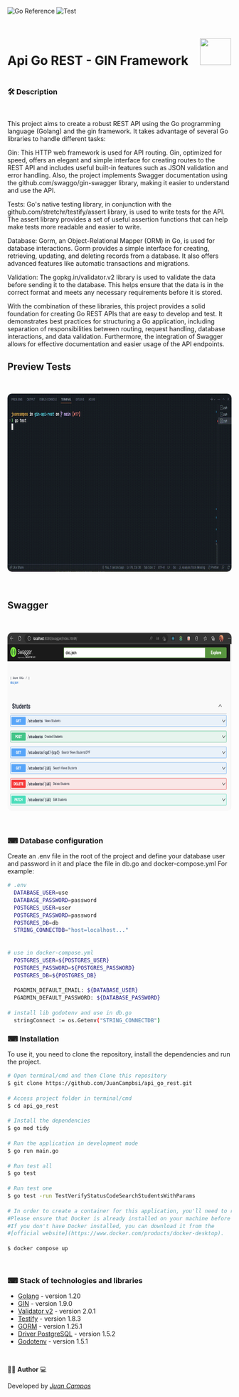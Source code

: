![Go Reference](https://pkg.go.dev/badge/github.com/go-telegram-bot-api/telegram-bot-api/v5.svg)
![Test](https://github.com/go-telegram-bot-api/telegram-bot-api/actions/workflows/test.yml/badge.svg)
<div style="width:100%; display: flex; align-items: center;">
  <h1>Api Go REST - GIN Framework
   <img src="https://cdn.jsdelivr.net/gh/devicons/devicon/icons/go/go-original-wordmark.svg" height="60" width="70" style="margin-bottom: -15px; z-index: -10; margin-left: 1.25rem"/>
  </h1> 
</div>


### 🛠  Description   

</br>

This project aims to create a robust REST API using the Go programming language (Golang) and the gin framework. It takes advantage of several Go libraries to handle different tasks:

Gin: This HTTP web framework is used for API routing. Gin, optimized for speed, offers an elegant and simple interface for creating routes to the REST API and includes useful built-in features such as JSON validation and error handling. Also, the project implements Swagger documentation using the github.com/swaggo/gin-swagger library, making it easier to understand and use the API.

Tests: Go's native testing library, in conjunction with the github.com/stretchr/testify/assert library, is used to write tests for the API. The assert library provides a set of useful assertion functions that can help make tests more readable and easier to write.

Database: Gorm, an Object-Relational Mapper (ORM) in Go, is used for database interactions. Gorm provides a simple interface for creating, retrieving, updating, and deleting records from a database. It also offers advanced features like automatic transactions and migrations.

Validation: The gopkg.in/validator.v2 library is used to validate the data before sending it to the database. This helps ensure that the data is in the correct format and meets any necessary requirements before it is stored.

With the combination of these libraries, this project provides a solid foundation for creating Go REST APIs that are easy to develop and test. It demonstrates best practices for structuring a Go application, including separation of responsibilities between routing, request handling, database interactions, and data validation. Furthermore, the integration of Swagger allows for effective documentation and easier usage of the API endpoints.


## Preview Tests

</br>

<p align="center">
  <kbd>
 <img width="800" style="border-radius: 10px" height="400" src="https://github.com/JuanCampbsi/Preview_README/blob/0be0214da84b4c28d01b289b29b13a021a767e62/assets/api_gin.gif" alt="Intro"> 
  </kbd>
  </br>
</p>

</br>

## Swagger

</br>

<p align="center">
  <kbd>
 <img width="800" style="border-radius: 10px" height="400" src="https://github.com/JuanCampbsi/Preview_README/blob/6b278c4f541c74d3940769df7d4c2b8282b009f8/assets/swagger.png" alt="Intro"> 
  </kbd>
  </br>
</p>

</br>

### ⌨ Database configuration
Create an .env file in the root of the project and define your database user and password in it and place the file in db.go and docker-compose.yml
For example:

```bash
# .env
  DATABASE_USER=use
  DATABASE_PASSWORD=password
  POSTGRES_USER=user
  POSTGRES_PASSWORD=password
  POSTGRES_DB=db
  STRING_CONNECTDB="host=localhost..."
 

# use in docker-compose.yml 
  POSTGRES_USER=${POSTGRES_USER}
  POSTGRES_PASSWORD=${POSTGRES_PASSWORD}
  POSTGRES_DB=${POSTGRES_DB} 

  PGADMIN_DEFAULT_EMAIL: ${DATABASE_USER}
  PGADMIN_DEFAULT_PASSWORD: ${DATABASE_PASSWORD}   

# install lib godotenv and use in db.go
  stringConnect := os.Getenv("STRING_CONNECTDB")
```

### ⌨ Installation
To use it, you need to clone the repository, install the dependencies and run the project.

```bash
# Open terminal/cmd and then Clone this repository
$ git clone https://github.com/JuanCampbsi/api_go_rest.git

# Access project folder in terminal/cmd
$ cd api_go_rest

# Install the dependencies
$ go mod tidy

# Run the application in development mode
$ go run main.go

# Run test all 
$ go test    

# Run test one
$ go test -run TestVerifyStatusCodeSearchStudentsWithParams   

# In order to create a container for this application, you'll need to run Docker command. 
#Please ensure that Docker is already installed on your machine before proceeding. 
#If you don't have Docker installed, you can download it from the 
#[official website](https://www.docker.com/products/docker-desktop).

$ docker compose up                                 

```

</br>	

### ⌨ Stack of technologies and libraries

-   [Golang](https://go.dev/doc/) - version 1.20
-   [GIN](https://github.com/gin-gonic/gin) - version 1.9.0
-   [Validator v2](https://gopkg.in/validator.v2) - version 2.0.1
-   [Testify](https://github.com/stretchr/testify) - version 1.8.3
-   [GORM](https://gorm.io/gorm ) - version 1.25.1
-   [Driver PostgreSQL](https://gorm.io/driver/postgres) - version 1.5.2 
-   [Godotenv](https://github.com/joho/godotenv) - version 1.5.1
 
</br>

👨‍💻 **Author** 💻

Developed by [_Juan Campos_](https://www.linkedin.com/in/juancampos-ferreira/)